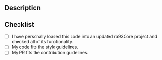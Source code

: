 ## Description

<!-- What does your pull request change? Why should it be merged? Does it fix an issue? -->

## Checklist

<!-- Put an x inside the [ ] to check an item, like so: [x] -->

- [ ] I have personally loaded this code into an updated ra93Core project and checked all of its functionality.
- [ ] My code fits the style guidelines.
- [ ] My PR fits the contribution guidelines.
